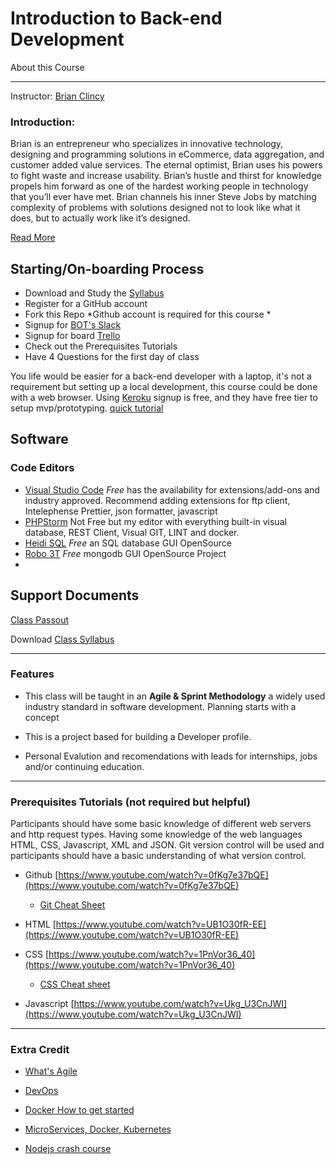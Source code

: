 # Introduction to Back-end Development

About this Course

---
Instructor:  [Brian Clincy](https://brianclincy.com)

### Introduction:

 Brian is an entrepreneur who specializes in innovative technology, designing and programming solutions in eCommerce, data aggregation, and customer added value services. The eternal optimist, Brian uses his powers to fight waste and increase usability. Brian’s hustle and thirst for knowledge propels him forward as one of the hardest working people in technology that you’ll ever have met. Brian channels his inner Steve Jobs by matching complexity of problems with solutions designed not to look like what it does, but to actually work like it’s designed. 

 [Read More](https://brianclincy.com/professional_profile)

## Starting/On-boarding Process
- Download and Study the [Syllabus](BOT_Tech_Backend_Development_8-Week_Syllabus.pdf)
- Register for a GitHub account
- Fork this Repo *Github account is required for this course *
- Signup for [BOT's Slack](bit.ly/botslack)
- Signup for board [Trello](https://trello.com/invite/b/vfElo7yo/65271dae9725d50b4c12b48fb5e608d5/intro-startup-list)
- Check out the Prerequisites Tutorials
- Have 4 Questions for the first day of class
 
 You life would be easier for a back-end developer with a laptop, it's not a requirement but setting up a local development, this course could be done with a web browser. Using [Keroku](https://www.heroku.com/) signup is free, and they have free tier to setup mvp/prototyping. [quick tutorial](https://www.youtube.com/watch?v=aUW5GAFhu6s) 

## Software
### Code Editors
- [Visual Studio Code](https://code.visualstudio.com/download) *Free* has the availability for extensions/add-ons and industry approved. Recommend adding extensions for ftp client, Intelephense Prettier, json formatter, javascript
- [PHPStorm](https://www.jetbrains.com/phpstorm/download/) Not Free but my editor with everything built-in visual database, REST Client, Visual GIT, LINT and docker.
- [Heidi SQL](https://www.heidisql.com/download.php) *Free* an SQL database GUI OpenSource
- [Robo 3T](https://robomongo.org/) *Free* mongodb GUI OpenSource Project
- 

## Support Documents

[Class Passout](Intro_to_be_dev.pdf)

Download [Class Syllabus](BOT_Tech_Backend_Development_8-Week_Syllabus.pdf)

---
### Features

- This class will be taught in an **Agile & Sprint Methodology** a widely used industry standard in software development. Planning starts with a concept

- This is a project based for building a Developer profile.

- Personal Evalution and recomendations with leads for internships, jobs and/or continuing education.
---
### Prerequisites Tutorials (not required but helpful)

Participants should have some basic knowledge of different web servers and http request types. Having some knowledge of the web languages HTML, CSS, Javascript, XML and JSON. Git version control will be used and participants should have a basic understanding of what version control.

-   Github [https://www.youtube.com/watch?v=0fKg7e37bQE](https://www.youtube.com/watch?v=0fKg7e37bQE)
       - [Git Cheat Sheet](https://github.github.com/training-kit/downloads/github-git-cheat-sheet.pdf)
    
-   HTML [https://www.youtube.com/watch?v=UB1O30fR-EE](https://www.youtube.com/watch?v=UB1O30fR-EE)
    
-   CSS [https://www.youtube.com/watch?v=1PnVor36_40](https://www.youtube.com/watch?v=1PnVor36_40)
    - [CSS Cheat sheet](https://websitesetup.org/wp-content/uploads/2019/11/wsu-css-cheat-sheet-gdocs.pdf)
    
-   Javascript [https://www.youtube.com/watch?v=Ukg_U3CnJWI](https://www.youtube.com/watch?v=Ukg_U3CnJWI)


---
### Extra Credit

- [What's Agile](https://www.youtube.com/watch?v=Z9QbYZh1YXY&list=PLbr65wHASbIeiCH5QtEShZTUWu7O3L8yX)

- [DevOps](https://www.youtube.com/watch?v=Me3ea4nUt0U&list=PLbr65wHASbIeiCH5QtEShZTUWu7O3L8yX)
- [Docker How to get started](https://www.youtube.com/watch?v=iqqDU2crIEQ&feature=emb_logo)
- [MicroServices, Docker, Kubernetes](https://www.youtube.com/watch?v=Me3ea4nUt0U&list=PLbr65wHASbIeiCH5QtEShZTUWu7O3L8yX)

- [Nodejs crash course](https://www.youtube.com/watch?v=-56x56UppqQ)

